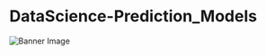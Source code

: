 # DataScience-Prediction_Models
![Banner Image](https://raw.githubusercontent.com/CD-AC/DataScience-Departamento-RRHH/main/DataFlow.png)
